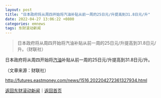 ```yaml
---
layout: post
title: "日本政府将从周四开始将汽油补贴从前一周的25日元/升提高到31.8日元/升"
date: 2022-04-27 13:06:22 +0800
categories: emnews
tags: 东财滚动新闻
---
```

> 日本政府将从周四开始将汽油补贴从前一周的25日元/升提高到31.8日元/升。（财联社）

<p>日本政府将从周四开始将<span id="Info.3307"><a href="http://data.eastmoney.com/cjsj/oil_default.html" class="infokey">汽油</a></span>补贴从前一周的25日元/升提高到31.8日元/升。</p><p class="em_media">（文章来源：财联社）</p>

<http://futures.eastmoney.com/news/1516,202204272361327934.html>

[返回东财滚动新闻](//finews.withounder.com/emnews/)｜[返回首页](//finews.withounder.com/)